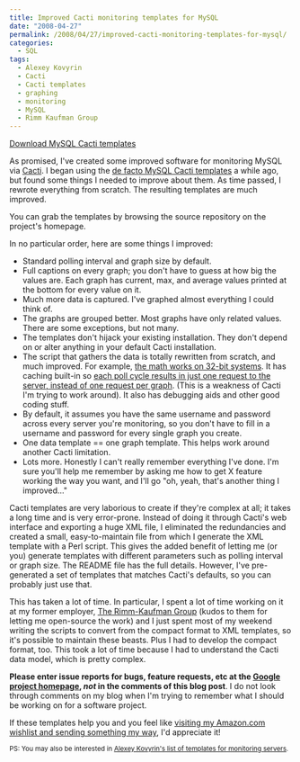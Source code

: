 ```yaml
---
title: Improved Cacti monitoring templates for MySQL
date: "2008-04-27"
permalink: /2008/04/27/improved-cacti-monitoring-templates-for-mysql/
categories:
  - SQL
tags:
  - Alexey Kovyrin
  - Cacti
  - Cacti templates
  - graphing
  - monitoring
  - MySQL
  - Rimm Kaufman Group
---
```

<p class="download">
  <a href="http://code.google.com/p/mysql-cacti-templates/">Download MySQL Cacti templates</a>
</p>

As promised, I've created some improved software for monitoring MySQL via [Cacti][1]. I began using the [de facto MySQL Cacti templates][2] a while ago, but found some things I needed to improve about them. As time passed, I rewrote everything from scratch. The resulting templates are much improved.

You can grab the templates by browsing the source repository on the project's homepage.

In no particular order, here are some things I improved:

*   Standard polling interval and graph size by default.
*   Full captions on every graph; you don't have to guess at how big the values are. Each graph has current, max, and average values printed at the bottom for every value on it.
*   Much more data is captured. I've graphed almost everything I could think of.
*   The graphs are grouped better. Most graphs have only related values. There are some exceptions, but not many.
*   The templates don't hijack your existing installation. They don't depend on or alter anything in your default Cacti installation.
*   The script that gathers the data is totally rewritten from scratch, and much improved. For example, [the math works on 32-bit systems][3]. It has caching built-in so [each poll cycle results in just one request to the server, instead of one request per graph][4]. (This is a weakness of Cacti I'm trying to work around). It also has debugging aids and other good coding stuff.
*   By default, it assumes you have the same username and password across every server you're monitoring, so you don't have to fill in a username and password for every single graph you create.
*   One data template == one graph template. This helps work around another Cacti limitation.
*   Lots more. Honestly I can't really remember everything I've done. I'm sure you'll help me remember by asking me how to get X feature working the way you want, and I'll go "oh, yeah, that's another thing I improved&#8230;"

Cacti templates are very laborious to create if they're complex at all; it takes a long time and is very error-prone. Instead of doing it through Cacti's web interface and exporting a huge XML file, I eliminated the redundancies and created a small, easy-to-maintain file from which I generate the XML template with a Perl script. This gives the added benefit of letting me (or you) generate templates with different parameters such as polling interval or graph size. The README file has the full details. However, I've pre-generated a set of templates that matches Cacti's defaults, so you can probably just use that.

This has taken a lot of time. In particular, I spent a lot of time working on it at my former employer, [The Rimm-Kaufman Group][5] (kudos to them for letting me open-source the work) and I just spent most of my weekend writing the scripts to convert from the compact format to XML templates, so it's possible to maintain these beasts. Plus I had to develop the compact format, too. This took a lot of time because I had to understand the Cacti data model, which is pretty complex.

**Please enter issue reports for bugs, feature requests, etc at the [Google project homepage][6], *not* in the comments of this blog post**. I do not look through comments on my blog when I'm trying to remember what I should be working on for a software project.

If these templates help you and you feel like [visiting my Amazon.com wishlist and sending something my way][7], I'd appreciate it!

<small>PS: You may also be interested in <a href="http://blog.kovyrin.net/2007/10/06/useful-cacti-templates-to-monitor-your-servers/">Alexey Kovyrin's list of templates for monitoring servers</a>.</small>

 [1]: http://www.cacti.net/
 [2]: http://faemalia.net/mysqlUtils/
 [3]: http://www.mysqlperformanceblog.com/2007/03/27/integers-in-php-running-with-scissors-and-portability/
 [4]: http://forums.cacti.net/viewtopic.php?t=26448
 [5]: http://www.rimmkaufman.com
 [6]: http://code.google.com/p/mysql-cacti-templates/issues/list
 [7]: http://www.amazon.com/gp/registry/wishlist/LOE4ZUTKFU39

